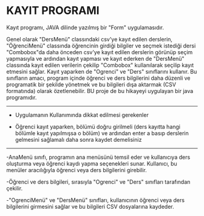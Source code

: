 # KAYIT PROGRAMI

Kayıt programı, JAVA dilinde yazılmış bir "Form" uygulamasıdır.

Genel olarak "DersMenü" classındaki csv'ye kayıt edilen derslerin, "ÖğrenciMenü" classında öğrencinin girdiği bilgiler ve seçmek istediği dersi "Combobox"da 
daha önceden csv'ye kayıt edilen derslerin görünüp seçim yapmasıyla ve ardından kayıt yapması ve kayıt ederken de "DersMenü" classında kayıt edilen verilerin çekilip "Combobox" kullanılarak seçilip kayıt etmesini sağlar. Kayıt yaparken de "Ogrenci" ve "Ders" sınıflarını kullanır. Bu sınıfların amacı, program içinde öğrenci ve ders bilgilerini daha düzenli ve programatik bir şekilde yönetmek ve bu bilgileri dışa aktarmak (CSV formatında) olarak özetlenebilir. BU proje de bu hikayeyi uygulayan bir java programıdır. 

----------------

- Uygulamanın Kullanımında dikkat edilmesi gerekenler

- Öğrenci kayıt yaparken, bölümü doğru girilmeli (ders kayıtta hangi bölümle kayıt yapılmışsa o bölüm) ve ardından enter a basıp derslerin gelmesini sağlamalı daha sonra kaydet demelisiniz

----------------------
-AnaMenü sınıfı, programın ana menüsünü temsil eder ve kullanıcıya ders oluşturma veya öğrenci kaydı yapma seçenekleri sunar. Kullanıcı, bu menüler aracılığıyla öğrenci veya ders bilgilerini girebilir. 

-Öğrenci ve ders bilgileri, sırasıyla "Ogrenci" ve "Ders" sınıfları tarafından çekilir.

-"OgrenciMenü" ve "DersMenü" sınıfları, kullanıcının öğrenci veya ders bilgilerini girmesini sağlar ve bu bilgileri CSV dosyalarına kaydeder. 

